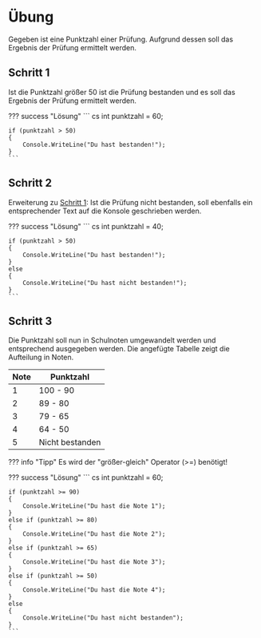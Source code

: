 # Übung
Gegeben ist eine Punktzahl einer Prüfung. Aufgrund dessen soll das Ergebnis der Prüfung ermittelt werden.

## Schritt 1
Ist die Punktzahl größer 50 ist die Prüfung bestanden und es soll das Ergebnis der Prüfung ermittelt werden.

??? success "Lösung"
    ``` cs
    int punktzahl = 60;

    if (punktzahl > 50)
    {
        Console.WriteLine("Du hast bestanden!");
    }
    ```

## Schritt 2
Erweiterung zu <a href="#schritt-1">Schritt 1</a>: Ist die Prüfung nicht bestanden, soll ebenfalls ein entsprechender Text auf die Konsole geschrieben werden.

??? success "Lösung"
    ``` cs
    int punktzahl = 40;

    if (punktzahl > 50)
    {
        Console.WriteLine("Du hast bestanden!");
    }
    else
    {
        Console.WriteLine("Du hast nicht bestanden!");
    }
    ```

## Schritt 3
Die Punktzahl soll nun in Schulnoten umgewandelt werden und entsprechend ausgegeben werden.
Die angefügte Tabelle zeigt die Aufteilung in Noten.

| Note | Punktzahl       |
|------|-----------------|
| 1    | 100 - 90        |
| 2    | 89 - 80         |
| 3    | 79 - 65         |
| 4    | 64 - 50         |
| 5    | Nicht bestanden |

??? info "Tipp"
    Es wird der "größer-gleich" Operator (>=) benötigt!


??? success "Lösung"
    ``` cs
    int punktzahl = 60;

    if (punktzahl >= 90)
    {
        Console.WriteLine("Du hast die Note 1");
    }
    else if (punktzahl >= 80)
    {
        Console.WriteLine("Du hast die Note 2");
    }
    else if (punktzahl >= 65)
    {
        Console.WriteLine("Du hast die Note 3");
    }
    else if (punktzahl >= 50)
    {
        Console.WriteLine("Du hast die Note 4");
    }
    else
    {
        Console.WriteLine("Du hast nicht bestanden");
    }
    ```
